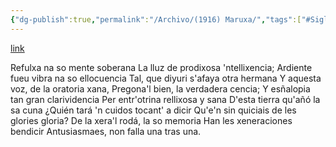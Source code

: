 ```yaml
---
{"dg-publish":true,"permalink":"/Archivo/(1916) Maruxa/","tags":["#Siglo_20","central","a1916","escrito","Juan_Vázquez_de_Mella","Cangas_de_Onís","poema"]}
---
```


[link](https://blogger.googleusercontent.com/img/b/R29vZ2xl/AVvXsEhRQvCGzFexIIvr1JCGbcKakxJMfow8rGca9wQ_Fr4_ibcwRVNTXAwbcKHy28SaxFHfduPXcKOnTxxZd-q6lwutx0yKB6Iro06EQljROPCHgl0vGXyUEONzaRPvY7gWNzTAdShpceXZH90lo23TEMRoWhuWpjELaEVi3IhNYf2oE026AviGCZppI2Q81Tc/s875/Asturias%20revista%20ilustrada%20del%20centro%20asturiano,%20A%C3%B1u%20XXXIV%204%C2%AA%20%C3%89poca%20N%C3%BAmberu%20379%20(Madrid)%20de%20febreru%20de%20-%20fueya%2012%20(28)_1.JPG)

Refulxa na so mente soberana
La lluz de prodixosa 'ntellixencia;
Ardiente fueu vibra na so ellocuencia 
Tal, que diyuri s'afaya otra hermana
Y aquesta voz, de la oratoria xana,
Pregona'l bien, la verdadera cencia;
Y esñalopia tan gran clarividencia
Per entr'otrina rellixosa y sana
D'esta tierra qu'añó la sa cuna
¿Quién tará 'n cuidos tocant' a dicir
Qu'e'n sin quiciais de les glories gloria?
De la xera'l rodá, la so memoria
Han les xeneraciones bendicir
Antusiasmaes, non falla una tras una.
